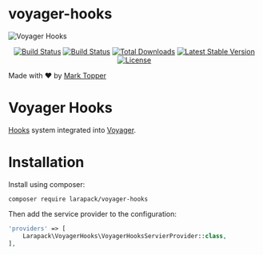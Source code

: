 # voyager-hooks

![Voyager Hooks](https://raw.githubusercontent.com/larapack/voyager-hooks/master/logo.png)

<p align="center">
<a href="https://travis-ci.org/larapack/voyager-hooks"><img src="https://travis-ci.org/larapack/voyager-hooks.svg?branch=master" alt="Build Status"></a>
<a href="https://styleci.io/repos/76975411/shield?style=flat"><img src="https://styleci.io/repos/76975411/shield?style=flat" alt="Build Status"></a>
<a href="https://packagist.org/packages/larapack/voyager-hooks"><img src="https://poser.pugx.org/larapack/voyager-hooks/downloads.svg?format=flat" alt="Total Downloads"></a>
<a href="https://packagist.org/packages/larapack/voyager-hooks"><img src="https://poser.pugx.org/larapack/voyager-hooks/v/stable.svg?format=flat" alt="Latest Stable Version"></a>
<a href="https://packagist.org/packages/larapack/voyager-hooks"><img src="https://poser.pugx.org/larapack/voyager-hooks/license.svg?format=flat" alt="License"></a>
</p>

Made with ❤️ by [Mark Topper](https://marktopper.com)

# Voyager Hooks

[Hooks](https://github.com/larapack/hooks) system integrated into [Voyager](https://github.com/the-control-group/voyager).

# Installation

Install using composer:

```
composer require larapack/voyager-hooks
```

Then add the service provider to the configuration:
```php
'providers' => [
    Larapack\VoyagerHooks\VoyagerHooksServierProvider::class,
],
```
